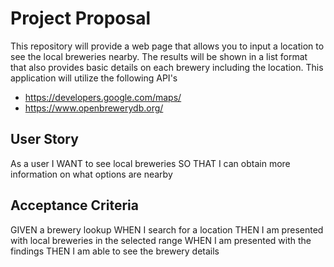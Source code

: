 # Project Proposal
This repository will provide a web page that allows you to input a location to see the local breweries nearby. The results will be shown in a list format that also provides basic details on each brewery including the location. This application will utilize the following API's
* https://developers.google.com/maps/
* https://www.openbrewerydb.org/

## User Story
As a user
I WANT to see local breweries
SO THAT I can obtain more information on what options are nearby

## Acceptance Criteria
GIVEN a brewery lookup
WHEN I search for a location
THEN I am presented with local breweries in the selected range
WHEN I am presented with the findings
THEN I am able to see the brewery details
